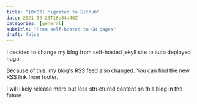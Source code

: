 ```yaml
---
title: "[0x07] Migrated to Github"
date: 2021-09-23T16:04:40Z
categories: [general]
subtitle: "From self-hosted to GH pages"
draft: false
---
```


I decided to change my blog from self-hosted jekyll site to auto deployed hugo. 

Because of this, my blog's RSS feed also changed. You can find the new RSS link from footer.

I will likely release more but less structured content on this blog in the future.
